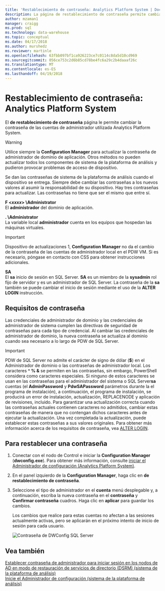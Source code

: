 ```yaml
---
title: 'Restablecimiento de contraseña: Analytics Platform System | Documentos de Microsoft'
description: La página de restablecimiento de contraseña permite cambiar la contraseña de las cuentas de administrador utilizada Analytics Platform System.
author: mzaman1
manager: craigg
ms.prod: sql
ms.technology: data-warehouse
ms.topic: conceptual
ms.date: 04/17/2018
ms.author: murshedz
ms.reviewer: martinle
ms.openlocfilehash: 63fbb097bf1ca926223ce7c0114c8da5d10cd969
ms.sourcegitcommit: 056ce753c2d6b85cd78be4fc6a29c2b4daaaf26c
ms.translationtype: MT
ms.contentlocale: es-ES
ms.lasthandoff: 04/19/2018
---
```

# <a name="password-reset---analytics-platform-system"></a>Restablecimiento de contraseña: Analytics Platform System
El **de restablecimiento de contraseña** página le permite cambiar la contraseña de las cuentas de administrador utilizada Analytics Platform System.  
  
> [!WARNING]  
> Utilice siempre la **Configuration Manager** para actualizar la contraseña de administrador de dominio de aplicación. Otros métodos no pueden actualizar todos los componentes de sistema de la plataforma de análisis y pudieron provocar problemas de acceso de dispositivo.  
  
Se dan las contraseñas de sistema de la plataforma de análisis cuando el dispositivo se entrega. Siempre debe cambiar las contraseñas a los nuevos valores al asumir la responsabilidad de su dispositivo. Hay tres contraseñas para actualizar. Las contraseñas no tiene que ser el mismo que entre sí.  
  
**F <*xxxx*> \Administrator**  
El **administrador** del dominio de aplicación.  
  
**. \Administrator**  
La variable local **administrador** cuenta en los equipos que hospedan las máquinas virtuales.  
  
> [!IMPORTANT]  
> Dispositivo de actualizaciones 1, **Configuration Manager** no da el cambio de la contraseña de las cuentas de administrador local en el PDW VM. Si es necesario, póngase en contacto con CSS para obtener instrucciones adicionales.  
  
**SA**  
El **sa** inicio de sesión en SQL Server. **SA** es un miembro de la **sysadmin** rol fijo de servidor y es un administrador de SQL Server. La contraseña de la **sa** también se puede cambiar el inicio de sesión mediante el uso de la **ALTER LOGIN** instrucción.  
  
## <a name="password-requirements"></a>Requisitos de contraseña  
Las credenciales de administrador de dominio y las credenciales de administrador de sistema cumplen las directivas de seguridad de contraseñas para cada tipo de credencial. Al cambiar las credenciales de administrador de dominio, la nueva contraseña se actualiza al dominio cuando sea necesario a lo largo de PDW de SQL Server.  
  
> [!IMPORTANT]  
> PDW de SQL Server no admite el carácter de signo de dólar (**$**) en el Administrador de dominio o las contraseñas de administrador local. Los caracteres **^ % &** se permiten en las contraseñas, sin embargo, PowerShell considera como caracteres especiales. Si ninguno de estos caracteres se usan en las contraseñas para el administrador del sistema o SQL Server**sa** cuentas (el **AdminPassword** y **PdwSAPassword** parámetros durante la el programa de instalación), a continuación, el programa de instalación, se producirá un error de instalación, actualización, REPLACENODE y aplicación de revisiones, incluido. Para garantizar una actualización correcta cuando las contraseñas actuales contienen caracteres no admitidos, cambiar estas contraseñas de manera que no contengan dichos caracteres antes de ejecutar la actualización. Una vez completada la actualización, puede establecer estas contraseñas a sus valores originales. Para obtener más información acerca de los requisitos de contraseña, vea [ALTER LOGIN](../t-sql/statements/alter-login-transact-sql.md).  
  
## <a name="to-reset-a-password"></a>Para restablecer una contraseña  
  
1.  Conectar con el nodo de Control e iniciar la **Configuration Manager** (**dwconfig.exe**). Para obtener más información, consulte [iniciar el Administrador de configuración &#40;Analytics Platform System&#41;](launch-the-configuration-manager.md).  
  
2.  En el panel izquierdo de la **Configuration Manager**, haga clic en **de restablecimiento de contraseña**.  
  
3.  Seleccione el tipo de administrador en el **cuenta** menú desplegable y, a continuación, escriba la nueva contraseña en el **contraseña** y **Confirmar contraseña** cuadros. Haga clic en **aplicar** para guardar los cambios.  
  
    Los cambios que realice para estas cuentas no afectan a las sesiones actualmente activas, pero se aplicarán en el próximo intento de inicio de sesión para cada usuario.  
  
    ![Contraseña de DWConfig SQL Server](./media/password-reset/SQL_Server_PDW_DWConfig_TopPW.png "SQL_Server_PDW_DWConfig_TopPW")  
  
## <a name="see-also"></a>Vea también  
[Establecer contraseña de administrador para iniciar sesión en los nodos de AD en modo de restauración de servicios de directorio &#40;DSRM&#41; &#40;sistema de la plataforma de análisis&#41;](set-admin-password-for-logging-on-to-ad-nodes-in-directory-services-restore-mode.md)  
[Inicie el Administrador de configuración &#40;sistema de la plataforma de análisis&#41;](launch-the-configuration-manager.md)  
  
